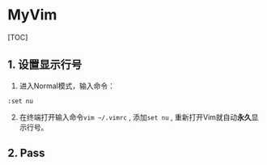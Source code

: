 # MyVim

[TOC]

## 1. 设置显示行号

1. 进入Normal模式，输入命令：

```
:set nu
```

2. 在终端打开输入命令`vim ~/.vimrc` , 添加`set nu` , 重新打开Vim就自动**永久**显示行号。

## 2. Pass

